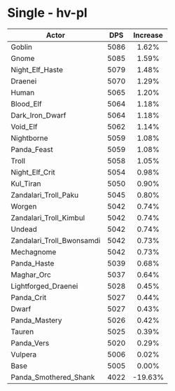 # Single - hv-pl
| Actor | DPS | Increase |
|---|:---:|:---:|
|Goblin|5086|1.62%|
|Gnome|5085|1.59%|
|Night_Elf_Haste|5079|1.48%|
|Draenei|5070|1.29%|
|Human|5065|1.20%|
|Blood_Elf|5064|1.18%|
|Dark_Iron_Dwarf|5064|1.18%|
|Void_Elf|5062|1.14%|
|Nightborne|5059|1.08%|
|Panda_Feast|5059|1.08%|
|Troll|5058|1.05%|
|Night_Elf_Crit|5054|0.98%|
|Kul_Tiran|5050|0.90%|
|Zandalari_Troll_Paku|5045|0.80%|
|Worgen|5042|0.74%|
|Zandalari_Troll_Kimbul|5042|0.74%|
|Undead|5042|0.74%|
|Zandalari_Troll_Bwonsamdi|5042|0.73%|
|Mechagnome|5042|0.73%|
|Panda_Haste|5039|0.68%|
|Maghar_Orc|5037|0.64%|
|Lightforged_Draenei|5028|0.45%|
|Panda_Crit|5027|0.44%|
|Dwarf|5027|0.43%|
|Panda_Mastery|5026|0.42%|
|Tauren|5025|0.39%|
|Panda_Vers|5020|0.29%|
|Vulpera|5006|0.02%|
|Base|5005|0.00%|
|Panda_Smothered_Shank|4022|-19.63%|
